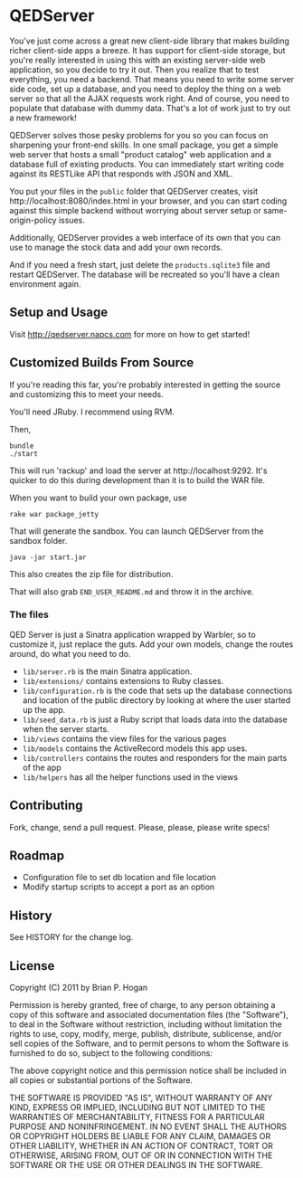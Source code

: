 QEDServer
============

You've just come across a great new client-side library that makes building richer client-side apps a breeze. It has support for client-side storage, but you're really interested in using this with an existing server-side web application, so you decide to try it out. Then you realize that to test everything, you need a backend. That means you need to write some server side code, set up a database, and you need to deploy the thing on a web server so that all the AJAX requests work right. And of course, you need to populate that database with dummy data. That's a lot of work just to try out a new framework!

QEDServer solves those pesky problems for you so you can focus on sharpening your front-end skills. In one small package, you get a simple web server that hosts a small "product catalog" web application and a database full of existing products. You can immediately start writing code against its RESTLike API that responds with JSON and XML.

You put your files in the `public` folder that QEDServer creates, visit http://localhost:8080/index.html in your browser, and you can start coding against this simple backend without worrying about server setup or same-origin-policy issues.

Additionally, QEDServer provides a web interface of its own that you can use to manage the stock data and add your own records. 

And if you need a fresh start, just delete the `products.sqlite3` file and restart QEDServer. The database will be recreated
so you'll have a clean environment again.

Setup and Usage
------
Visit http://qedserver.napcs.com for more on how to get started!

Customized Builds From Source
-------
If you're reading this far, you're probably interested in getting the source and customizing this to meet your needs.

You'll need JRuby. I recommend using RVM.

Then, 

    bundle
    ./start
    
This will run 'rackup' and load the server at http://localhost:9292. It's quicker to do this during development than it is to build the WAR file.

When you want to build your own package, use
    
    rake war package_jetty

That will generate the sandbox. You can launch QEDServer from the sandbox folder.

    java -jar start.jar
    
This also creates the zip file for distribution.
    
That will also grab `END_USER_README.md` and throw it in the archive.

### The files
QED Server is just a Sinatra application wrapped by Warbler, so to customize it, just replace the guts. Add your own models, change the routes around, do what you need to do.

* `lib/server.rb` is the main Sinatra application.
* `lib/extensions/` contains extensions to Ruby classes.
* `lib/configuration.rb` is the code that sets up the database connections and location of the public directory by looking at where the user started up the app. 
* `lib/seed_data.rb` is just a Ruby script that loads data into the database when the server starts.
* `lib/views` contains the view files for the various pages
* `lib/models` contains the ActiveRecord models this app uses.
* `lib/controllers` contains the routes and responders for the main parts of the app
* `lib/helpers` has all the helper functions used in the views

Contributing
-----------
Fork, change, send a pull request. Please, please, please write specs!

Roadmap
-------
* Configuration file to set db location and file location
* Modify startup scripts to accept a port as an option

History
------
See HISTORY for the change log.

License
--------

Copyright (C) 2011 by Brian P. Hogan

Permission is hereby granted, free of charge, to any person obtaining a copy
of this software and associated documentation files (the "Software"), to deal
in the Software without restriction, including without limitation the rights
to use, copy, modify, merge, publish, distribute, sublicense, and/or sell
copies of the Software, and to permit persons to whom the Software is
furnished to do so, subject to the following conditions:

The above copyright notice and this permission notice shall be included in
all copies or substantial portions of the Software.

THE SOFTWARE IS PROVIDED "AS IS", WITHOUT WARRANTY OF ANY KIND, EXPRESS OR
IMPLIED, INCLUDING BUT NOT LIMITED TO THE WARRANTIES OF MERCHANTABILITY,
FITNESS FOR A PARTICULAR PURPOSE AND NONINFRINGEMENT. IN NO EVENT SHALL THE
AUTHORS OR COPYRIGHT HOLDERS BE LIABLE FOR ANY CLAIM, DAMAGES OR OTHER
LIABILITY, WHETHER IN AN ACTION OF CONTRACT, TORT OR OTHERWISE, ARISING FROM,
OUT OF OR IN CONNECTION WITH THE SOFTWARE OR THE USE OR OTHER DEALINGS IN
THE SOFTWARE.